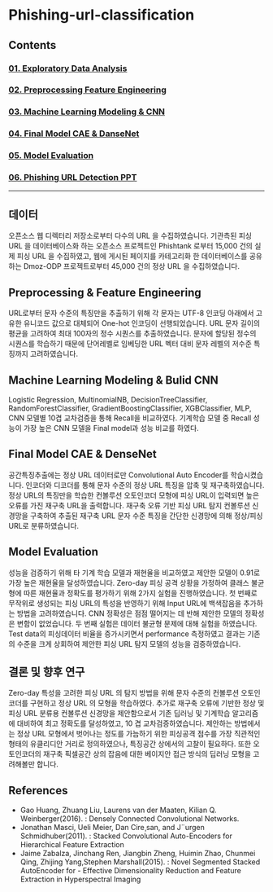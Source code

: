 # Phishing-url-classification

## Contents 
### [01. Exploratory Data Analysis](https://github.com/hojisu/phishing-url-classification/tree/master/01-Exploratory-Data-Analysis)
### [02. Preprocessing Feature Engineering](https://github.com/hojisu/phishing-url-classification/tree/master/02-Preprocessing-Feature-Engineering)
### [03. Machine Learning Modeling & CNN](https://github.com/hojisu/phishing-url-classification/tree/master/03-Machine-Learning-Modeling%20%26%20CNN)
### [04. Final Model CAE & DanseNet](https://github.com/hojisu/phishing-url-classification/tree/master/04-Final-Model-CAE-DenseNet)
### [05. Model Evaluation](https://github.com/hojisu/phishing-url-classification/tree/master/05-Model-Evaluation)
### [06. Phishing URL Detection PPT](https://github.com/hojisu/phishing-url-classification/blob/master/06-Phishing-URL-Detection-PPT/Phishing-URL-Detection-PPT.pdf)

***

## 데이터 
오픈소스 웹 디렉터리 저장소로부터 다수의 URL 을 수집하였습니다. 기관측된 피싱 URL 을 데이터베이스화 하는 오픈소스 프로젝트인 Phishtank 로부터 15,000 건의 실제 피싱 URL 을 수집하였고, 웹에 게시된 페이지를 카테고리화 한 데이터베이스를 공유하는 Dmoz-ODP 프로젝트로부터 45,000 건의 정상 URL 을 수집하였습니다.

## Preprocessing & Feature Engineering
URL로부터 문자 수준의 특징만을 추출하기 위해 각 문자는 UTF-8 인코딩 아래에서 고유한 유니코드 값으로 대체되어 One-hot 인코딩이 선행되었습니다. URL 문자 길이의 평균을 고려하여 최대 100자의 정수 시퀀스를 추출하였습니다. 문자에 할당된 정수의 시퀀스를 학습하기 때문에 단어레벨로 임베딩한 URL 벡터 대비 문자 레벨의 저수준 특징까지 고려하였습니다.

## Machine Learning Modeling & Bulid CNN
Logistic Regression, MultinomialNB, DecisionTreeClassifier, RandomForestClassifier, GradientBoostingClassifier, XGBClassifier, MLP, CNN 모델별 10겹 교차검증을 통해 Recall을 비교하였다. 기계학습 모델 중 Recall 성능이 가장 높은 CNN 모델을 Final model과 성능 비교를 하였다. 

## Final Model CAE & DenseNet
공간특징추출에는 정상 URL 데이터로만 Convolutional Auto Encoder를 학습시켰습니다. 인코더와 디코더를 통해 문자 수준의 정상 URL 특징을 압축 및 재구축하였습니다. 정상 URL의 특징만을 학습한 컨볼루션 오토인코더 모형에 피싱 URL이 입력되면 높은 오류를 가진 재구축 URL을 출력합니다. 재구축 오류 기반 피싱 URL 탐지 컨볼루션 신경망을 구축하여 추출된 재구축 URL 문자 수준 특징을 간단한 신경망에 의해 정상/피싱 URL로 분류하였습니다.

## Model Evaluation
성능을 검증하기 위해 타 기계 학습 모델과 재현율을 비교하였고 제안한 모델이 0.91로 가장 높은 재현율을 달성하였습니다. Zero-day 피싱 공격 상황을 가정하여 클래스 불균형에 따른 재현율과 정확도를 평가하기 위해 2가지 실험을 진행하였습니다. 첫 번째로 무작위로 생성되는 피싱 URL의 특성을 반영하기 위해 Input URL에 백색잡음을 추가하는 방법을 고려하였습니다. CNN 정확성은 점점 떨어지는 데 반해 제안한 모델의 정확성은 변함이 없었습니다. 두 번째 실험은 데이터 불균형 문제에 대해 실험을 하였습니다. Test data의 피싱데이터 비율을 증가시키면서 performance 측정하였고 결과는 기존의 수준을 크게 상회하여 제안한 피싱 URL 탐지 모델의 성능을 검증하였습니다.

## 결론 및 향후 연구
Zero-day 특성을 고려한 피싱 URL 의 탐지 방법을 위해 문자 수준의 컨볼루션 오토인코더를 구현하고 정상 URL 의 모형을 학습하였다. 추가로 재구축 오류에 기반한 정상 및 피싱 URL 분류용 컨볼루션 신경망을 제안함으로서 기존 딥러닝 및 기계학습 알고리즘에 대비하여 최고 정확도를 달성하였고, 10 겹 교차검증하였습니다. 
제안하는 방법에서는 정상 URL 모형에서 벗어나는 정도를 가늠하기 위한 피싱공격 점수를 가장 직관적인 형태의 유클리디안 거리로 정의하였으나, 특징공간 상에서의 고찰이 필요하다. 또한 오토인코더의 재구축 픽셀공간 상의 잡음에 대한 베이지안 접근 방식의 딥러닝 모형을 고려해볼만 합니다.

## References
- Gao Huang, Zhuang Liu, Laurens van der Maaten, Kilian Q. Weinberger(2016). : Densely Connected Convolutional Networks.
- Jonathan Masci, Ueli Meier, Dan Cire¸san, and J¨urgen Schmidhuber(2011). : Stacked Convolutional Auto-Encoders for Hierarchical Feature Extraction
- Jaime Zabalza, Jinchang Ren, Jiangbin Zheng, Huimin Zhao, Chunmei Qing, Zhijing Yang,Stephen Marshall(2015). : Novel Segmented Stacked AutoEncoder for - Effective Dimensionality Reduction and Feature Extraction in Hyperspectral Imaging
